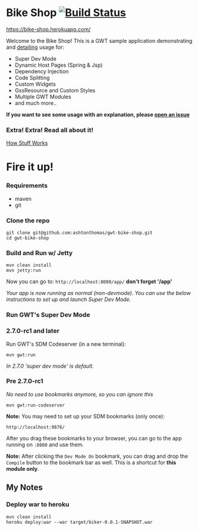 # Bike Shop [![Build Status](https://travis-ci.org/ashtonthomas/gwt-bike-shop.svg?branch=master)](https://travis-ci.org/ashtonthomas/gwt-bike-shop)

https://bike-shop.herokuapp.com/

Welcome to the Bike Shop! This is a GWT sample application demonstrating and [detailing](https://github.com/ashtonthomas/gwt-bike-shop/wiki) usage for:
* Super Dev Mode
* Dynamic Host Pages (Spring & Jsp)
* Dependency Injection
* Code Splitting
* Custom Widgets
* GssResource and Custom Styles
* Multiple GWT Modules
* and much more..


**If you want to see some usage with an explanation, please [open an issue](https://github.com/ashtonthomas/gwt-bike-shop/issues)**

### Extra! Extra! Read all about it!

[How Stuff Works](https://github.com/ashtonthomas/gwt-bike-shop/wiki)

# Fire it up!

### Requirements
* maven
* git


### Clone the repo
```
git clone git@github.com:ashtonthomas/gwt-bike-shop.git
cd gwt-bike-shop
```

### Build and Run w/ Jetty


```
mvn clean install
mvn jetty:run
```

Now you can go to: `http://localhost:8080/app/` **don't forget '/app'**

*Your app is now running as normal (non-devmode). You can use the below instructions to set up and launch Super Dev Mode.*


### Run GWT's Super Dev Mode



### 2.7.0-rc1 and later

Run GWT's SDM Codeserver (in a new terminal):

```
mvn gwt:run
```

*In 2.7.0 'super dev mode' is default.*

### Pre 2.7.0-rc1

*No need to use bookmarks anymore, so you can ignore this*

```
mvn gwt:run-codeserver
```

__Note:__ You may need to set up your SDM bookmarks (only once):
```
http://localhost:9876/
```

After you drag these bookmarks to your browser, you can go to the app running on `:8080` and use them.

__Note:__ After clicking the `Dev Mode On` bookmark, you can drag and drop the `Compile` button to the bookmark bar as well. This is a shortcut for **this module only**.


## My Notes

### Deploy war to heroku

```
mvn clean install
heroku deploy:war --war target/biker-0.0.1-SNAPSHOT.war
```
